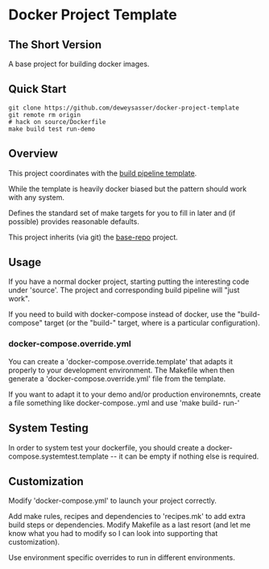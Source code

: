 Docker Project Template
=======================

The Short Version
-----------------

A base project for building docker images.


Quick Start
-----------

    git clone https://github.com/deweysasser/docker-project-template
    git remote rm origin
    # hack on source/Dockerfile
    make build test run-demo

Overview
--------

This project coordinates with the [build pipeline
template](git@github.com:deweysasser/docker-pipeline-template.git).

While the template is heavily docker biased but the pattern should
work with any system.

Defines the standard set of make targets for you to fill in later and
(if possible) provides reasonable defaults.

This project inherits (via git) the
[base-repo](https://github.com/deweysasser/base-repo) project.


Usage
-----

If you have a normal docker project, starting putting the interesting
code under 'source'.  The project and corresponding build pipeline
will "just work".

If you need to build with docker-compose instead of docker, use the
"build-compose" target (or the "build-<config>" target, where <config>
is a particular configuration).

### docker-compose.override.yml

You can create a 'docker-compose.override.template' that adapts it
properly to your development environment.  The Makefile when then
generate a 'docker-compose.override.yml' file from the template.

If you want to adapt it to your demo and/or production environemnts,
create a file something like docker-compose.<ENV>.yml and use 'make
build-<ENV> run-<ENV>'

System Testing
--------------

In order to system test your dockerfile, you should create a
docker-compose.systemtest.template -- it can be empty if nothing else
is required.


Customization
-------------

Modify 'docker-compose.yml' to launch your project correctly. 

Add make rules, recipes and dependencies to 'recipes.mk' to add extra
build steps or dependencies.  Modify Makefile as a last resort (and
let me know what you had to modify so I can look into supporting that
customization).

Use environment specific overrides to run in different environments.